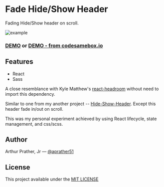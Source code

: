 # Fade Hide/Show Header
Fading Hide/Show header on scroll.

![example](assets/example.gif)

### [DEMO](https://aprather51.github.io/Header-Fade-Hide-Show/) or [DEMO - from codesamebox.io](https://j3jlw6yxky.codesandbox.io/)

## Features
- React
- Sass

A close resemblance with Kyle Matthew's [ react-headroom](https://github.com/KyleAMathews/react-headroom) without need to import this dependency.

Similar to one from my another project -- [Hide-Show-Header](https://github.com/aprather51/Hide-Show-Header). Except this header fade in/out on scroll. 

This was my personal experiment achieved by using React lifecycle, state management, and css/scss.

## Author
Arthur Prather, Jr — [@aprather51](https://github.com/aprather51)

## License
This project available under the [MIT LICENSE](LICENSE.md)

